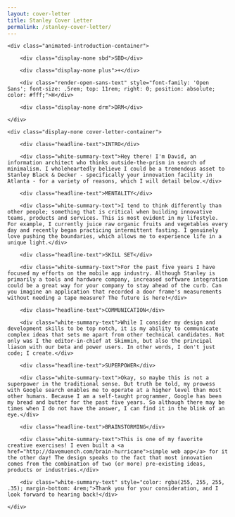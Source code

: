 ```yaml
---
layout: cover-letter
title: Stanley Cover Letter
permalink: /stanley-cover-letter/
---
```


<div class="container">

	<div class="animated-introduction-container">

		<div class="display-none sbd">SBD</div>

		<div class="display-none plus">+</div>
		
		<div class="render-open-sans-text" style="font-family: 'Open Sans'; font-size: .5rem; top: 11rem; right: 0; position: absolute; color: #fff;">H</div>

		<div class="display-none drm">DRM</div>

	</div>

	<div class="display-none cover-letter-container">

		<div class="headline-text">INTRO</div>
			
		<div class="white-summary-text">Hey there! I'm David, an information architect who thinks outside-the-prism in search of minimalism. I wholeheartedly believe I could be a tremendous asset to Stanley Black & Decker - specifically your innovation facility in Atlanta - for a variety of reasons, which I will detail below.</div>

		<div class="headline-text">MENTALITY</div>

		<div class="white-summary-text">I tend to think differently than other people; something that is critical when building innovative teams, products and services. This is most evident in my lifestyle. For example, I currently juice raw organic fruits and vegetables every day and recently began practicing intermittent fasting. I genuinely love pushing the boundaries, which allows me to experience life in a unique light.</div>

		<div class="headline-text">SKILL SET</div>

		<div class="white-summary-text">For the past five years I have focused my efforts on the mobile app industry. Although Stanley is primarily a tools and hardware company, increased software integration could be a great way for your company to stay ahead of the curb. Can you imagine an application that recorded a door frame's measurements without needing a tape measure? The future is here!</div>

		<div class="headline-text">COMMUNICATION</div>

		<div class="white-summary-text">While I consider my design and development skills to be top notch, it is my ability to communicate complex ideas that sets me apart from other technical candidates. Not only was I the editor-in-chief at Skimmin, but also the principal liason with our beta and power users. In other words, I don't just code; I create.</div>

		<div class="headline-text">SUPERPOWER</div>

		<div class="white-summary-text">Okay, so maybe this is not a superpower in the traditional sense. But truth be told, my prowess with Google search enables me to operate at a higher level than most other humans. Because I am a self-taught programmer, Google has been my bread and butter for the past five years. So although there may be times when I do not have the answer, I can find it in the blink of an eye.</div>

		<div class="headline-text">BRAINSTORMING</div>

		<div class="white-summary-text">This is one of my favorite creative exercises! I even built a <a href="http://davemuench.com/brain-hurricane">simple web app</a> for it the other day! The design speaks to the fact that most innovation comes from the combination of two (or more) pre-existing ideas, products or industries.</div>

		<div class="white-summary-text" style="color: rgba(255, 255, 255, .35); margin-bottom: 4rem;">Thank you for your consideration, and I look forward to hearing back!</div>

	</div>

</div>
	
<script src="http://davemuench.com/js/cover-letter.js"></script>

<script>

	new coverLetter();
	
</script>

</body>
